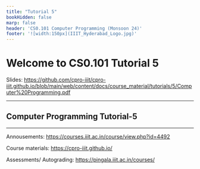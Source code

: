 ```yaml
---
title: "Tutorial 5"
bookHidden: false
marp: false
header: 'CS0.101 Computer Programming (Monsoon 24)'
footer: '![width:150px](IIIT_Hyderabad_Logo.jpg)'
---
```


# Welcome to CS0.101 Tutorial 5


Slides:  https://github.com/cpro-iiit/cpro-iiit.github.io/blob/main/web/content/docs/course_material/tutorials/5/Computer%20Programming.pdf
    

--- 

## Computer Programming Tutorial-5

---

Annousements: https://courses.iiit.ac.in/course/view.php?id=4492

Course materials: https://cpro-iiit.github.io/

Assessments/ Autograding: https://pingala.iiit.ac.in/courses/ 